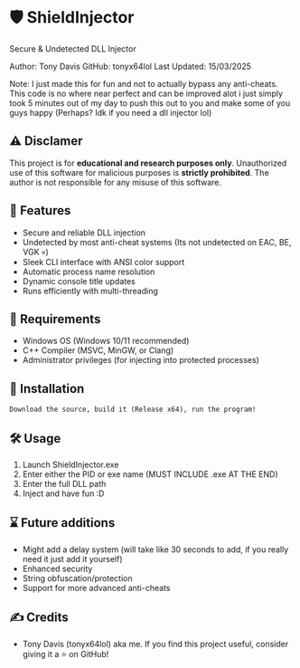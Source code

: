 # 🛡 ShieldInjector
Secure & Undetected DLL Injector

Author: Tony Davis
GitHub: tonyx64lol
Last Updated: 15/03/2025

Note: I just made this for fun and not to actually bypass any anti-cheats. This code is no where near perfect and can be improved alot i just simply took 5 minutes out of my day to push this out to you and make some of you guys happy (Perhaps? Idk if you need a dll injector lol)

## ⚠ Disclamer
This project is for **educational and research purposes only**. Unauthorized use of this software for malicious purposes is **strictly prohibited**. The author is not responsible for any misuse of this software.

## 📌 Features
- Secure and reliable DLL injection
- Undetected by most anti-cheat systems (Its not undetected on EAC, BE, VGK 💀)
- Sleek CLI interface with ANSI color support
- Automatic process name resolution
- Dynamic console title updates
- Runs efficiently with multi-threading

 ## 🔧 Requirements
- Windows OS (Windows 10/11 recommended)
- C++ Compiler (MSVC, MinGW, or Clang)
- Administrator privileges (for injecting into protected processes)

## 🚀 Installation
```Download the source, build it (Release x64), run the program!```

## 🛠 Usage
1. Launch ShieldInjector.exe
2. Enter either the PID or exe name (MUST INCLUDE .exe AT THE END)
3. Enter the full DLL path
4. Inject and have fun :D

## ⌛ Future additions
- Might add a delay system (will take like 30 seconds to add, if you really need it just add it yourself)
- Enhanced security
- String obfuscation/protection
- Support for more advanced anti-cheats

## ✍ Credits
- Tony Davis (tonyx64lol) aka me.
If you find this project useful, consider giving it a ⭐ on GitHub!
